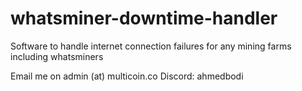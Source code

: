 # whatsminer-downtime-handler
Software to handle internet connection failures for any mining farms including whatsminers

Email me on admin (at) multicoin.co
Discord: ahmedbodi
